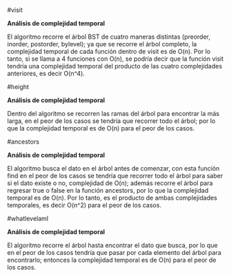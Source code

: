 #visit

**Análisis de complejidad temporal**

El algoritmo recorre el árbol BST de cuatro maneras distintas (preorder, inorder, postorder, bylevel); ya que se recorre el árbol completo, la complejidad temporal de cada función dentro de visit es de O(n). Por lo tanto, si se llama a 4 funciones con O(n), se podría decir que la función visit tendría una complejidad temporal del producto de las cuatro complejidades anteriores, es decir O(n^4).

#height

**Análisis de complejidad temporal**

Dentro del algoritmo se recorren las ramas del árbol para encontrar la más larga, en el peor de los casos se tendría que recorrer todo el árbol; por lo que la complejidad temporal es de O(n) para el peor de los casos.

#ancestors

**Análisis de complejidad temporal**

El algoritmo busca el dato en el árbol antes de comenzar, con esta función find en el peor de los casos se tendría que recorrer todo el árbol para saber si el dato existe o no, complejidad de O(n); además recorre el árbol para regresar true o false en la función ancestors, por lo que la complejidad temporal es de O(n). Por lo tanto, es el producto de ambas complejidades temporales, es decir O(n^2) para el peor de los casos.

#whatlevelamI

**Análisis de complejidad temporal**

El algoritmo recorre el árbol hasta encontrar el dato que busca, por lo que en el peor de los casos tendría que pasar por cada elemento del árbol para encontrarlo; entonces la complejidad temporal es de O(n) para el peor de los casos.